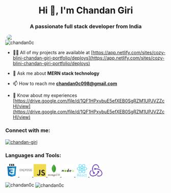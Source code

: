 <h1 align="center">Hi 👋, I'm Chandan Giri</h1>
<h3 align="center">A passionate full stack developer from India</h3>
<img   align="right" src="https://i.postimg.cc/D0MxMNym/alexandru-acea-XEB8y0n-RRP4-unsplash.jpg" width="500" height="auto" style="border-radius:10px"/>

<p align="left"> <img src="https://komarev.com/ghpvc/?username=chandan0c&label=Profile%20views&color=0e75b6&style=flat" alt="chandan0c" /> </p>

- 👨‍💻 All of my projects are available at [https://app.netlify.com/sites/cozy-blini-chandan-giri-portfolio/deploys](https://app.netlify.com/sites/cozy-blini-chandan-giri-portfolio/deploys)

- 💬 Ask me about **MERN stack technology**

- 📫 How to reach me **chandan0c098@gmail.com**

- 📄 Know about my experiences [https://drive.google.com/file/d/1QF1HPxybuE5efXEB0SgRZM1UPJVZZcHl/view](https://drive.google.com/file/d/1QF1HPxybuE5efXEB0SgRZM1UPJVZZcHl/view)

<h3 align="left">Connect with me:</h3>
<p align="left">
<a href="https://linkedin.com/in/chandan-giri" target="blank"><img align="center" src="https://raw.githubusercontent.com/rahuldkjain/github-profile-readme-generator/master/src/images/icons/Social/linked-in-alt.svg" alt="chandan-giri" height="30" width="40" /></a>
</p>

<h3 align="left">Languages and Tools:</h3>
<p align="left"> <a href="https://www.w3schools.com/css/" target="_blank" rel="noreferrer"> <img src="https://raw.githubusercontent.com/devicons/devicon/master/icons/css3/css3-original-wordmark.svg" alt="css3" width="40" height="40"/> </a> <a href="https://expressjs.com" target="_blank" rel="noreferrer"> <img src="https://raw.githubusercontent.com/devicons/devicon/master/icons/express/express-original-wordmark.svg" alt="express" width="40" height="40"/> </a> <a href="https://developer.mozilla.org/en-US/docs/Web/JavaScript" target="_blank" rel="noreferrer"> <img src="https://raw.githubusercontent.com/devicons/devicon/master/icons/javascript/javascript-original.svg" alt="javascript" width="40" height="40"/> </a> <a href="https://www.mongodb.com/" target="_blank" rel="noreferrer"> <img src="https://raw.githubusercontent.com/devicons/devicon/master/icons/mongodb/mongodb-original-wordmark.svg" alt="mongodb" width="40" height="40"/> </a> <a href="https://nodejs.org" target="_blank" rel="noreferrer"> <img src="https://raw.githubusercontent.com/devicons/devicon/master/icons/nodejs/nodejs-original-wordmark.svg" alt="nodejs" width="40" height="40"/> </a> <a href="https://reactjs.org/" target="_blank" rel="noreferrer"> <img src="https://raw.githubusercontent.com/devicons/devicon/master/icons/react/react-original-wordmark.svg" alt="react" width="40" height="40"/> </a> <a href="https://redux.js.org" target="_blank" rel="noreferrer"> <img src="https://raw.githubusercontent.com/devicons/devicon/master/icons/redux/redux-original.svg" alt="redux" width="40" height="40"/> </a> </p>

<p><img align="left" src="https://github-readme-stats.vercel.app/api/top-langs?username=chandan0c&show_icons=true&locale=en&layout=compact" alt="chandan0c" /></p>

<p>&nbsp;<img align="center" src="https://github-readme-stats.vercel.app/api?username=chandan0c&show_icons=true&locale=en" alt="chandan0c" /></p>
